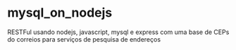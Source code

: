 # mysql_on_nodejs
RESTFul usando nodejs, javascript, mysql e express com uma base de CEPs do correios para serviços de pesquisa de endereços
